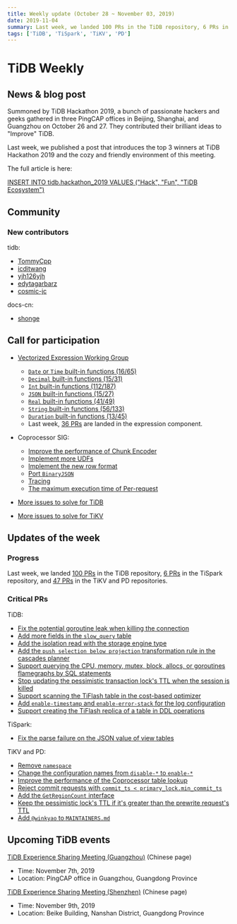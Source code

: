 ```yaml
---
title: Weekly update (October 28 ~ November 03, 2019)
date: 2019-11-04
summary: Last week, we landed 100 PRs in the TiDB repository, 6 PRs in the TiSpark repository, 47 PRs in the TiKV and PD repositories.
tags: ['TiDB', 'TiSpark', 'TiKV', 'PD']
---
```


# TiDB Weekly

## News & blog post

Summoned by TiDB Hackathon 2019, a bunch of passionate hackers and geeks gathered in three PingCAP offices in Beijing, Shanghai, and Guangzhou on October 26 and 27. They contributed their brilliant ideas to "Improve" TiDB.

Last week, we published a post that introduces the top 3 winners at TiDB Hackathon 2019 and the cozy and friendly environment of this meeting.

The full article is here:

[INSERT INTO tidb.hackathon_2019 VALUES ("Hack", "Fun", "TiDB Ecosystem")](https://pingcap.com/blog/insert-into-tidb-hackathon-2019-values-hack-fun-tidb-ecosystem/)

## Community

### New contributors

tidb:

* [TommyCpp](https://github.com/TommyCpp)
* [icditwang](https://github.com/icditwang)
* [yjh126yjh](https://github.com/yjh126yjh)
* [edytagarbarz](https://github.com/edytagarbarz)
* [cosmic-jc](https://github.com/cosmic-jc)

docs-cn:

* [shonge](https://github.com/shonge)

## Call for participation

* [Vectorized Expression Working Group](https://github.com/pingcap/community/blob/master/working-groups/wg-vec-expr.md)
    * [`Date` or `Time` built-in functions (16/65)](https://github.com/pingcap/tidb/issues/12101)
    * [`Decimal` built-in functions (15/31)](https://github.com/pingcap/tidb/issues/12102)
    * [`Int` built-in functions (112/187)](https://github.com/pingcap/tidb/issues/12103)
    * [`JSON` built-in functions (15/27)](https://github.com/pingcap/tidb/issues/12104)
    * [`Real` built-in functions (41/49)](https://github.com/pingcap/tidb/issues/12105)
    * [`String` built-in functions (56/133)](https://github.com/pingcap/tidb/issues/12106)
    * [`Duration` built-in functions (13/45)](https://github.com/pingcap/tidb/issues/12176)
    * Last week, [36 PRs](https://github.com/pingcap/tidb/pulls?utf8=%E2%9C%93&q=is%3Apr+is%3Amerged+sort%3Aupdated-desc+merged%3A2019-10-28..2019-11-03+label%3Acomponent%2Fexpression+) are landed in the expression component.

* Coprocessor SIG:
    * [Improve the performance of Chunk Encoder](https://github.com/tikv/tikv/issues/5729)
    * [Implement more UDFs](https://github.com/tikv/tikv/issues/5727)
    * [Implement the new row format](https://github.com/tikv/tikv/issues/5726)
    * [Port `BinaryJSON`](https://github.com/tikv/tikv/issues/5715)
    * [Tracing](https://github.com/tikv/tikv/issues/5714)
    * [The maximum execution time of Per-request](https://github.com/tikv/tikv/issues/5712)

* [More issues to solve for TiDB](https://github.com/pingcap/tidb/issues?q=is%3Aissue+is%3Aopen+label%3A%22help+wanted%22)
* [More issues to solve for TiKV](https://github.com/tikv/tikv/labels/S%3A%20HelpWanted)

## Updates of the week

### Progress

Last week, we landed [100 PRs](https://github.com/pingcap/tidb/pulls?utf8=%E2%9C%93&q=is%3Apr+is%3Amerged+merged%3A2019-10-28..2019-11-03+) in the TiDB repository, [6 PRs](https://github.com/pingcap/tispark/pulls?utf8=%E2%9C%93&q=is%3Apr+is%3Amerged+merged%3A2019-10-28..2019-11-03+) in the TiSpark repository, and [47 PRs](https://github.com/search?q=repo%3Atikv%2Ftikv+repo%3Apingcap%2Fpd+is%3Apr+is%3Amerged+merged%3A2019-10-28..2019-11-03&type=Issues) in the TiKV and PD repositories.

### Critical PRs

TiDB:

* [Fix the potential goroutine leak when killing the connection](https://github.com/pingcap/tidb/pull/13051)
* [Add more fields in the `slow_query` table](https://github.com/pingcap/tidb/pull/13007)
* [Add the isolation read with the storage engine type](https://github.com/pingcap/tidb/pull/12997)
* [Add the `push selection below projection` transformation rule in the cascades planner](https://github.com/pingcap/tidb/pull/12992)
* [Support querying the CPU, memory, mutex, block, allocs, or goroutines flamegraphs by SQL statements](https://github.com/pingcap/tidb/pull/12986)
* [Stop updating the pessimistic transaction lock's TTL when the session is killed](https://github.com/pingcap/tidb/pull/12959)
* [Support scanning the TiFlash table in the cost-based optimizer](https://github.com/pingcap/tidb/pull/12868)
* [Add `enable-timestamp` and `enable-error-stack` for the log configuration](https://github.com/pingcap/tidb/pull/12853)
* [Support creating the TiFlash replica of a table in DDL operations](https://github.com/pingcap/tidb/pull/12453)

TiSpark:

* [Fix the parse failure on the JSON value of view tables](https://github.com/pingcap/tispark/pull/1174)

TiKV and PD:

* [Remove `namespace`](https://github.com/pingcap/pd/pull/1804)
* [Change the configuration names from `disable-*` to `enable-*`](https://github.com/pingcap/pd/pull/1816)
* [Improve the performance of the Coprocessor table lookup](https://github.com/tikv/tikv/pull/5682)
* [Reject commit requests with `commit_ts < primary_lock.min_commit_ts`](https://github.com/tikv/tikv/pull/5691)
* [Add the `GetRegionCount` interface](https://github.com/pingcap/pd/pull/1850)
* [Keep the pessimistic lock's TTL if it's greater than the prewrite request's TTL](https://github.com/tikv/tikv/pull/5737)
* [Add `@winkyao` to `MAINTAINERS.md`](https://github.com/tikv/tikv/pull/5785)

## Upcoming TiDB events

[TiDB Experience Sharing Meeting (Guangzhou)](https://pingcap.com/meetup/) (Chinese page)

* Time: November 7th, 2019
* Location: PingCAP office in Guangzhou, Guangdong Province

[TiDB Experience Sharing Meeting (Shenzhen)](https://pingcap.com/meetup/) (Chinese page)

* Time: November 9th, 2019
* Location: Beike Building, Nanshan District, Guangdong Province
